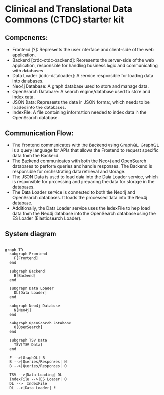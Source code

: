 # Clinical and Translational Data Commons (CTDC) starter kit

## Components:
<ul>
  <li>Frontend [?]: Represents the user interface and client-side of the web application.</li>
  <li>Backend [crdc-ctdc-backend]: Represents the server-side of the web application, responsible for handling business logic and communicating with databases.</li>
  <li>Data Loader [icdc-dataloader]: A service responsible for loading data into databases.</li>
  <li>Neo4j Database: A graph database used to store and manage data.</li>
  <li>OpenSearch Database: A search engine/database used to store and index data.</li>
  <li>JSON Data: Represents the data in JSON format, which needs to be loaded into the databases.</li>
  <li>IndexFile: A file containing information needed to index data in the OpenSearch database.</li>
</ul>



## Communication Flow:

<ul>
  <li>The Frontend communicates with the Backend using GraphQL. GraphQL is a query language for APIs that allows the Frontend to request specific data from the Backend.</li>
  <li>The Backend communicates with both the Neo4j and OpenSearch databases to perform queries and handle responses. The Backend is responsible for orchestrating data retrieval and storage.</li>
  <li>The JSON Data is used to load data into the Data Loader service, which is responsible for processing and preparing the data for storage in the databases.</li>
  <li>The Data Loader service is connected to both the Neo4j and OpenSearch databases. It loads the processed data into the Neo4j database.</li>
  <li>Additionally, the Data Loader service uses the IndexFile to help load data from the Neo4j database into the OpenSearch database using the ES Loader (Elasticsearch Loader).</li>
</ul>


## System diagram

```mermaid

graph TD
  subgraph Frontend
    F[Frontend]
  end

  subgraph Backend
    B[Backend]
  end

  subgraph Data Loader
    DL[Data Loader]
  end

  subgraph Neo4j Database
    N[Neo4j]
  end

  subgraph OpenSearch Database
    O[OpenSearch]
  end

  subgraph TSV Data
    TSV[TSV Data]
  end

  F -->|GraphQL| B
  B -->|Queries/Responses| N
  B -->|Queries/Responses| O

  TSV -->|Data Loading| DL
  IndexFile -->|ES Loader| O
  DL -->  IndexFile 
  DL -->|Data Loader| N


```
